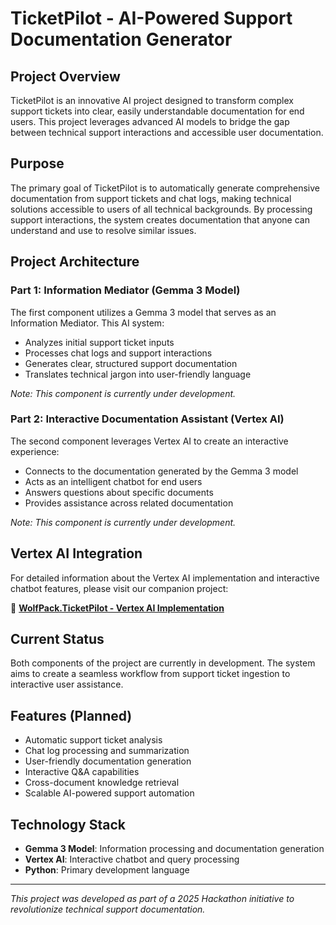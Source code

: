 # TicketPilot - AI-Powered Support Documentation Generator

## Project Overview

TicketPilot is an innovative AI project designed to transform complex support tickets into clear, easily understandable documentation for end users. This project leverages advanced AI models to bridge the gap between technical support interactions and accessible user documentation.

## Purpose

The primary goal of TicketPilot is to automatically generate comprehensive documentation from support tickets and chat logs, making technical solutions accessible to users of all technical backgrounds. By processing support interactions, the system creates documentation that anyone can understand and use to resolve similar issues.

## Project Architecture

### Part 1: Information Mediator (Gemma 3 Model)
The first component utilizes a Gemma 3 model that serves as an Information Mediator. This AI system:
- Analyzes initial support ticket inputs
- Processes chat logs and support interactions
- Generates clear, structured support documentation
- Translates technical jargon into user-friendly language

*Note: This component is currently under development.*

### Part 2: Interactive Documentation Assistant (Vertex AI)
The second component leverages Vertex AI to create an interactive experience:
- Connects to the documentation generated by the Gemma 3 model
- Acts as an intelligent chatbot for end users
- Answers questions about specific documents
- Provides assistance across related documentation

*Note: This component is currently under development.*

## Vertex AI Integration

For detailed information about the Vertex AI implementation and interactive chatbot features, please visit our companion project:

🔗 **[WolfPack.TicketPilot - Vertex AI Implementation](https://doliversdi.github.io/WolfPack.TicketPilot/)**

## Current Status

Both components of the project are currently in development. The system aims to create a seamless workflow from support ticket ingestion to interactive user assistance.

## Features (Planned)

- Automatic support ticket analysis
- Chat log processing and summarization
- User-friendly documentation generation
- Interactive Q&A capabilities
- Cross-document knowledge retrieval
- Scalable AI-powered support automation

## Technology Stack

- **Gemma 3 Model**: Information processing and documentation generation
- **Vertex AI**: Interactive chatbot and query processing
- **Python**: Primary development language

---

*This project was developed as part of a 2025 Hackathon initiative to revolutionize technical support documentation.*